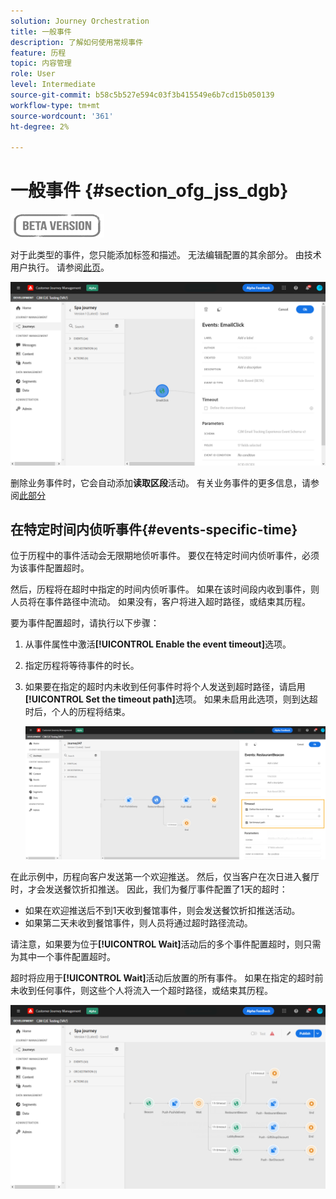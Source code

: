 ```yaml
---
solution: Journey Orchestration
title: 一般事件
description: 了解如何使用常规事件
feature: 历程
topic: 内容管理
role: User
level: Intermediate
source-git-commit: b58c5b527e594c03f3b415549e6b7cd15b050139
workflow-type: tm+mt
source-wordcount: '361'
ht-degree: 2%

---
```


# 一般事件 {#section_ofg_jss_dgb}

![](../assets/do-not-localize/badge.png)

对于此类型的事件，您只能添加标签和描述。 无法编辑配置的其余部分。 由技术用户执行。 请参阅[此页](../event/about-events.md)。

![](../assets/general-events.png)

删除业务事件时，它会自动添加&#x200B;**读取区段**&#x200B;活动。 有关业务事件的更多信息，请参阅[此部分](../event/about-events.md)

## 在特定时间内侦听事件{#events-specific-time}

位于历程中的事件活动会无限期地侦听事件。 要仅在特定时间内侦听事件，必须为该事件配置超时。

然后，历程将在超时中指定的时间内侦听事件。 如果在该时间段内收到事件，则人员将在事件路径中流动。 如果没有，客户将进入超时路径，或结束其历程。

要为事件配置超时，请执行以下步骤：

1. 从事件属性中激活&#x200B;**[!UICONTROL Enable the event timeout]**&#x200B;选项。

1. 指定历程将等待事件的时长。

1. 如果要在指定的超时内未收到任何事件时将个人发送到超时路径，请启用&#x200B;**[!UICONTROL Set the timeout path]**&#x200B;选项。 如果未启用此选项，则到达超时后，个人的历程将结束。

   ![](../assets/event-timeout.png)

在此示例中，历程向客户发送第一个欢迎推送。 然后，仅当客户在次日进入餐厅时，才会发送餐饮折扣推送。 因此，我们为餐厅事件配置了1天的超时：

* 如果在欢迎推送后不到1天收到餐馆事件，则会发送餐饮折扣推送活动。
* 如果第二天未收到餐馆事件，则人员将通过超时路径流动。

请注意，如果要为位于&#x200B;**[!UICONTROL Wait]**&#x200B;活动后的多个事件配置超时，则只需为其中一个事件配置超时。

超时将应用于&#x200B;**[!UICONTROL Wait]**&#x200B;活动后放置的所有事件。 如果在指定的超时前未收到任何事件，则这些个人将流入一个超时路径，或结束其历程。

![](../assets/event-timeout-group.png)
